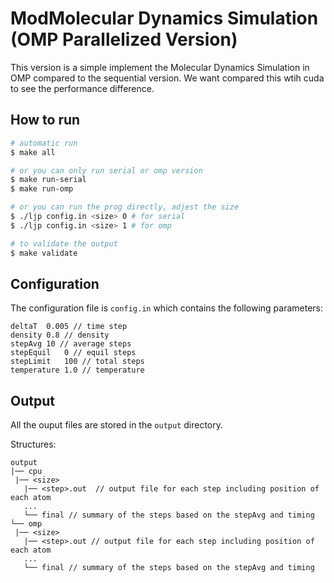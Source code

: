 # ModMolecular Dynamics Simulation (OMP Parallelized Version)

This version is a simple implement the Molecular Dynamics Simulation in OMP compared to the sequential version.
We want compared this wtih cuda to see the performance difference.

## How to run

```bash
# automatic run
$ make all

# or you can only run serial or omp version
$ make run-serial
$ make run-omp

# or you can run the prog directly, adjest the size
$ ./ljp config.in <size> 0 # for serial
$ ./ljp config.in <size> 1 # for omp

# to validate the output
$ make validate
```

## Configuration

The configuration file is `config.in` which contains the following parameters:

```
deltaT  0.005 // time step
density	0.8 // density
stepAvg 10 // average steps
stepEquil   0 // equil steps
stepLimit   100 // total steps
temperature 1.0 // temperature
```

## Output

All the ouput files are stored in the `output` directory.

Structures:
```
output
|── cpu
 |── <size>
   |── <step>.out  // output file for each step including position of each atom
   ...
   └── final // summary of the steps based on the stepAvg and timing
└── omp
 |── <size>
   |── <step>.out // output file for each step including position of each atom
   ...
   └── final // summary of the steps based on the stepAvg and timing
```